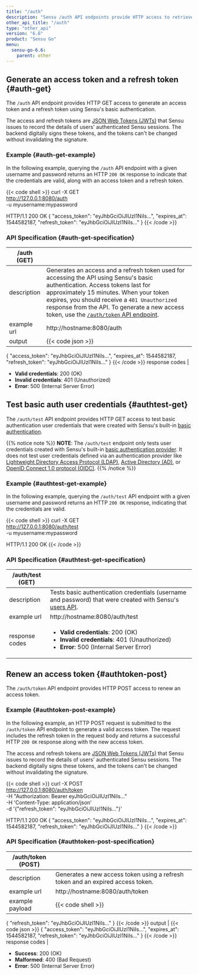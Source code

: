 ```yaml
---
title: "/auth"
description: "Sensu /auth API endpoints provide HTTP access to retrieve user authentication credentials, test whether user credentials are valid, and use these credentials to obtain access tokens. Read on for the full reference."
other_api_title: "/auth"
type: "other_api"
version: "6.6"
product: "Sensu Go"
menu:
  sensu-go-6.6:
    parent: other
---
```


## Generate an access token and a refresh token {#auth-get}

The `/auth` API endpoint provides HTTP GET access to generate an access token and a refresh token using Sensu's basic authentication.

The access and refresh tokens are [JSON Web Tokens (JWTs)][2] that Sensu issues to record the details of users' authenticated Sensu sessions.
The backend digitally signs these tokens, and the tokens can't be changed without invalidating the signature.

### Example {#auth-get-example}

In the following example, querying the `/auth` API endpoint with a given username and password returns an HTTP `200 OK` response to indicate that the credentials are valid, along with an access token and a refresh token.

{{< code shell >}}
curl -X GET \
http://127.0.0.1:8080/auth \
-u myusername:mypassword

HTTP/1.1 200 OK
{
  "access_token": "eyJhbGciOiJIUzI1NiIs...",
  "expires_at": 1544582187,
  "refresh_token": "eyJhbGciOiJIUzI1NiIs..."
}
{{< /code >}}

### API Specification {#auth-get-specification}

/auth (GET)          |     |
---------------------|------
description          | Generates an access and a refresh token used for accessing the API using Sensu's basic authentication. Access tokens last for approximately 15 minutes. When your token expires, you should receive a `401 Unauthorized` response from the API. To generate a new access token, use the [`/auth/token` API endpoint](#authtoken-post).
example url          | http://hostname:8080/auth
output               | {{< code json >}}
{
  "access_token": "eyJhbGciOiJIUzI1NiIs...",
  "expires_at": 1544582187,
  "refresh_token": "eyJhbGciOiJIUzI1NiIs..."
}
{{< /code >}}
response codes       | <ul><li>**Valid credentials**: 200 (OK)</li><li> **Invalid credentials**: 401 (Unauthorized)</li><li>**Error**: 500 (Internal Server Error)</li></ul>

## Test basic auth user credentials {#authtest-get}

The `/auth/test` API endpoint provides HTTP GET access to test basic authentication user credentials that were created with Sensu's built-in [basic authentication][1].

{{% notice note %}}
**NOTE**: The `/auth/test` endpoint only tests user credentials created with Sensu's built-in [basic authentication provider](../../operations/control-access#use-built-in-basic-authentication).
It does not test user credentials defined via an authentication provider like [Lightweight Directory Access Protocol (LDAP)](../../operations/control-access/ldap-auth), [Active Directory (AD)](../../operations/control-access/ad-auth/), or [OpenID Connect 1.0 protocol (OIDC)](../../operations/control-access/oidc-auth/).
{{% /notice %}}
 
### Example {#authtest-get-example}

In the following example, querying the `/auth/test` API endpoint with a given username and password returns an HTTP `200 OK` response, indicating that the credentials are valid.

{{< code shell >}}
curl -X GET \
http://127.0.0.1:8080/auth/test \
-u myusername:mypassword

HTTP/1.1 200 OK
{{< /code >}}

### API Specification {#authtest-get-specification}

/auth/test (GET)     |     |
---------------------|------
description          | Tests basic authentication credentials (username and password) that were created with Sensu's [users API][1].
example url          | http://hostname:8080/auth/test
response codes       | <ul><li>**Valid credentials**: 200 (OK)</li><li> **Invalid credentials**: 401 (Unauthorized)</li><li>**Error**: 500 (Internal Server Error)</li></ul>

## Renew an access token {#authtoken-post}

The `/auth/token` API endpoint provides HTTP POST access to renew an access token.

### Example {#authtoken-post-example}

In the following example, an HTTP POST request is submitted to the `/auth/token` API endpoint to generate a valid access token.
The request includes the refresh token in the request body and returns a successful HTTP `200 OK` response along with the new access token.

The access and refresh tokens are [JSON Web Tokens (JWTs)][2] that Sensu issues to record the details of users' authenticated Sensu sessions.
The backend digitally signs these tokens, and the tokens can't be changed without invalidating the signature.

{{< code shell >}}
curl -X POST \
http://127.0.0.1:8080/auth/token \
-H "Authorization: Bearer eyJhbGciOiJIUzI1NiIs..." \
-H 'Content-Type: application/json' \
-d '{"refresh_token": "eyJhbGciOiJIUzI1NiIs..."}'

HTTP/1.1 200 OK
{
  "access_token": "eyJhbGciOiJIUzI1NiIs...",
  "expires_at": 1544582187,
  "refresh_token": "eyJhbGciOiJIUzI1NiIs..."
}
{{< /code >}}

### API Specification {#authtoken-post-specification}

/auth/token (POST)   |     |
---------------------|------
description          | Generates a new access token using a refresh token and an expired access token.
example url          | http://hostname:8080/auth/token
example payload | {{< code shell >}}
{
  "refresh_token": "eyJhbGciOiJIUzI1NiIs..."
}
{{< /code >}}
output               | {{< code json >}}
{
  "access_token": "eyJhbGciOiJIUzI1NiIs...",
  "expires_at": 1544582187,
  "refresh_token": "eyJhbGciOiJIUzI1NiIs..."
}
{{< /code >}}
response codes  | <ul><li>**Success**: 200 (OK)</li><li>**Malformed**: 400 (Bad Request)</li><li>**Error**: 500 (Internal Server Error)</li></ul>

[1]: ../../operations/control-access#use-built-in-basic-authentication
[2]: https://tools.ietf.org/html/rfc7519
